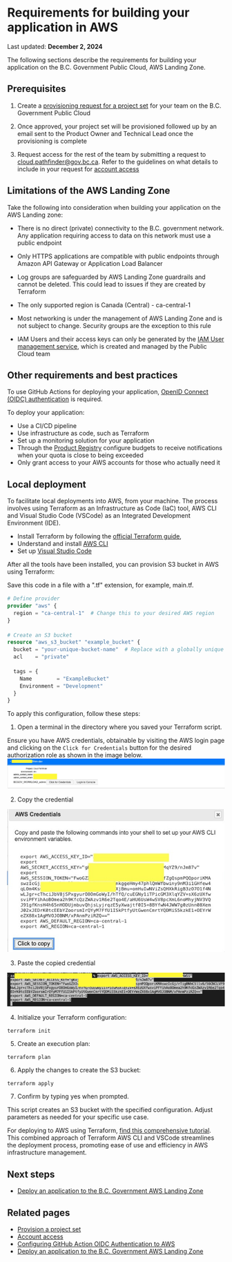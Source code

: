 # Requirements for building your application in AWS

Last updated: **December 2, 2024**

The following sections describe the requirements for building your application on the B.C. Government Public Cloud, AWS Landing Zone.

## Prerequisites

1. Create a [provisioning request for a project set](../../welcome/provision-a-project-set.md) for your team on the B.C. Government Public Cloud

2. Once approved, your project set will be provisioned followed up by an email sent to the Product Owner and Technical Lead once the provisioning is complete

3. Request access for the rest of the team by submitting a request to <cloud.pathfinder@gov.bc.ca>. Refer to the guidelines on what details to include in your request for [account access](../../welcome/provision-a-project-set.md#accessing-your-project-set)

## Limitations of the AWS Landing Zone

Take the following into consideration when building your application on the AWS Landing zone:

* There is no direct (private) connectivity to the B.C. government network. Any application requiring access to data on this network must use a public endpoint

* Only HTTPS applications are compatible with public endpoints through Amazon API Gateway or Application Load Balancer

* Log groups are safeguarded by AWS Landing Zone guardrails and cannot be deleted. This could lead to issues if they are created by Terraform

* The only supported region is Canada (Central) - ca-central-1

* Most networking is under the management of AWS Landing Zone and is not subject to change. Security groups are the exception to this rule

* IAM Users and their access keys can only be generated  by the [IAM User management service](iam-user-service.md), which is created and managed by the Public Cloud team

## Other requirements and best practices

To use GitHub Actions for deploying your application, [OpenID Connect (OIDC) authentication](deploy-an-app-to-the-aws-landing-zone.md#configuring-github-action-oidc-authentication-to-aws) is required.

To deploy your application:

* Use a CI/CD pipeline
* Use infrastructure as code, such as Terraform
* Set up a monitoring solution for your application
* Through the [Product Registry](https://registry.developer.gov.bc.ca/login) configure budgets to receive notifications when your quota is close to being exceeded
* Only grant access to your AWS accounts for those who actually need it

## Local deployment

To facilitate local deployments into AWS, from your machine. The process involves using Terraform as an Infrastructure as Code (IaC) tool, AWS CLI and Visual Studio Code (VSCode) as an Integrated Development Environment (IDE).

* Install Terraform by following the [official Terraform guide](https://developer.hashicorp.com/terraform/tutorials/aws-get-started/install-cli),
* Understand and install  [AWS CLI](https://docs.aws.amazon.com/cli/latest/userguide/getting-started-install.html)
* Set up [Visual Studio Code](https://code.visualstudio.com/docs/setup/setup-overview)

After all the tools have been installed, you can provision S3 bucket in AWS using Terraform:

Save this code in a file with a ".tf" extension, for example, main.tf.

```terraform
# Define provider
provider "aws" {
  region = "ca-central-1"  # Change this to your desired AWS region
}

# Create an S3 bucket
resource "aws_s3_bucket" "example_bucket" {
  bucket = "your-unique-bucket-name"  # Replace with a globally unique bucket name
  acl    = "private"

  tags = {
    Name        = "ExampleBucket"
    Environment = "Development"
  }
}
```

To apply this configuration, follow these steps:

1. Open a terminal in the directory where you saved your Terraform script.

Ensure you have AWS credentials, obtainable by visiting the AWS login page and clicking on the `Click for Credentials` button for the desired authorization role as shown in the image below. ![aws-credential-cli](../images/requirements-for-building-your-application/aws-credential-cli.png)

2. Copy the credential

![aws-credential-cli](../images/requirements-for-building-your-application/click-credential.png)

3. Paste the copied credential

![aws-credential-cli](../images/requirements-for-building-your-application/terminal.png)

4. Initialize your Terraform configuration:

```
terraform init
```

5. Create an execution plan:

```
terraform plan
```

6. Apply the changes to create the S3 bucket:

```
terraform apply

```

7. Confirm by typing yes when prompted.

This script creates an S3 bucket with the specified configuration. Adjust parameters as needed for your specific use case.

For deploying to AWS using Terraform, [find this  comprehensive tutorial](https://developer.hashicorp.com/terraform/tutorials/aws-get-started/aws-build ).
This combined approach of Terraform AWS CLI and VSCode streamlines the deployment process, promoting ease of use and efficiency in AWS infrastructure management.

## Next steps

* [Deploy an application to the B.C. Government AWS Landing Zone](deploy-an-app-to-the-aws-landing-zone.md)

## Related pages

* [Provision a project set](get-started/provision-a-project-set.md)
* [Account access](get-started/provision-a-project-set.md#account-access)
* [Configuring GitHub Action OIDC Authentication to AWS](../design-build-and-deploy-an-application/deploy-an-app-to-the-aws-landing-zone.md#configuring-github-action-oidc-authentication-to-aws)
* [Deploy an application to the B.C. Government AWS Landing Zone](../design-build-and-deploy-an-application/deploy-an-app-to-the-aws-landing-zone.md)

